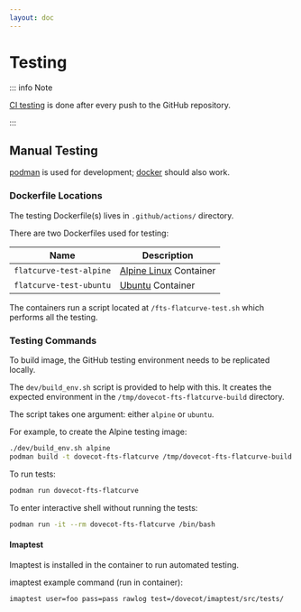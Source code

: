 ```yaml
---
layout: doc
---
```


# Testing

::: info Note

[CI testing](https://github.com/slusarz/dovecot-fts-flatcurve/actions/workflows/testing.yml) is done after every push to the GitHub repository.

:::

## Manual Testing

[podman](https://podman.io/) is used for development; [docker](https://docker.com/) should also work.

### Dockerfile Locations

The testing Dockerfile(s) lives in `.github/actions/` directory.

There are two Dockerfiles used for testing:

| Name                    | Description                                        |
| ----------------------- | -------------------------------------------------- |
| `flatcurve-test-alpine` | [Alpine Linux](https://alpinelinux.org/) Container |
| `flatcurve-test-ubuntu` | [Ubuntu](https://ubuntu.com/) Container            |

The containers run a script located at `/fts-flatcurve-test.sh` which performs all the testing.

### Testing Commands

To build image, the GitHub testing environment needs to be replicated locally.

The `dev/build_env.sh` script is provided to help with this. It creates the expected environment in the `/tmp/dovecot-fts-flatcurve-build` directory.

The script takes one argument: either `alpine` or `ubuntu`.

For example, to create the Alpine testing image:

```sh
./dev/build_env.sh alpine
podman build -t dovecot-fts-flatcurve /tmp/dovecot-fts-flatcurve-build
```

To run tests:

```sh
podman run dovecot-fts-flatcurve
```

To enter interactive shell without running the tests:

```sh
podman run -it --rm dovecot-fts-flatcurve /bin/bash
```

#### Imaptest

Imaptest is installed in the container to run automated testing.

imaptest example command (run in container):

```sh
imaptest user=foo pass=pass rawlog test=/dovecot/imaptest/src/tests/
```
